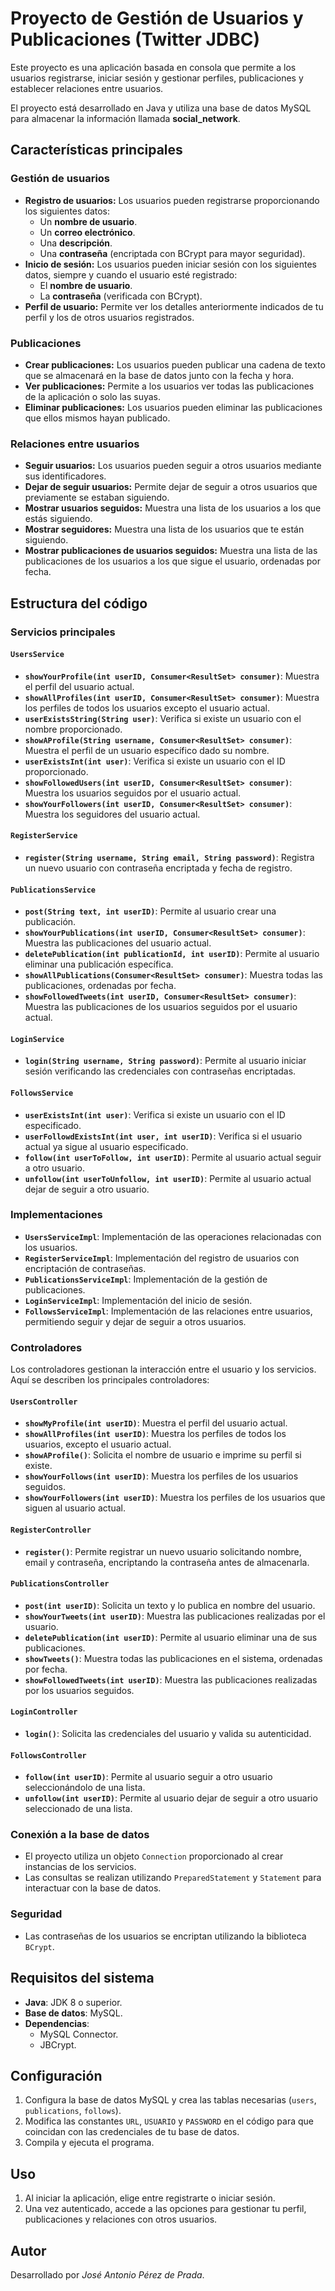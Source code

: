 # Proyecto de Gestión de Usuarios y Publicaciones (Twitter JDBC)

Este proyecto es una aplicación basada en consola que permite a los usuarios registrarse, iniciar sesión y gestionar perfiles, publicaciones y establecer relaciones entre usuarios.

El proyecto está desarrollado en Java y utiliza una base de datos MySQL para almacenar la información llamada **social_network**.

## Características principales

### Gestión de usuarios
- **Registro de usuarios:** Los usuarios pueden registrarse proporcionando los siguientes datos:
  - Un **nombre de usuario**.
  - Un **correo electrónico**.
  - Una **descripción**.
  - Una **contraseña** (encriptada con BCrypt para mayor seguridad).
- **Inicio de sesión:** Los usuarios pueden iniciar sesión con los siguientes datos, siempre y cuando el usuario esté registrado:
  - El **nombre de usuario**.
  - La **contraseña** (verificada con BCrypt).
- **Perfil de usuario:** Permite ver los detalles anteriormente indicados de tu perfil y los de otros usuarios registrados.

### Publicaciones
- **Crear publicaciones:** Los usuarios pueden publicar una cadena de texto que se almacenará en la base de datos junto con la fecha y hora.
- **Ver publicaciones:** Permite a los usuarios ver todas las publicaciones de la aplicación o solo las suyas.
- **Eliminar publicaciones:** Los usuarios pueden eliminar las publicaciones que ellos mismos hayan publicado.

### Relaciones entre usuarios
- **Seguir usuarios:** Los usuarios pueden seguir a otros usuarios mediante sus identificadores.
- **Dejar de seguir usuarios:** Permite dejar de seguir a otros usuarios que previamente se estaban siguiendo.
- **Mostrar usuarios seguidos:** Muestra una lista de los usuarios a los que estás siguiendo.
- **Mostrar seguidores:** Muestra una lista de los usuarios que te están siguiendo.
- **Mostrar publicaciones de usuarios seguidos:** Muestra una lista de las publicaciones de los usuarios a los que sigue el usuario, ordenadas por fecha.

## Estructura del código

### Servicios principales

#### `UsersService`
- **`showYourProfile(int userID, Consumer<ResultSet> consumer)`**: Muestra el perfil del usuario actual.
- **`showAllProfiles(int userID, Consumer<ResultSet> consumer)`**: Muestra los perfiles de todos los usuarios excepto el usuario actual.
- **`userExistsString(String user)`**: Verifica si existe un usuario con el nombre proporcionado.
- **`showAProfile(String username, Consumer<ResultSet> consumer)`**: Muestra el perfil de un usuario específico dado su nombre.
- **`userExistsInt(int user)`**: Verifica si existe un usuario con el ID proporcionado.
- **`showFollowedUsers(int userID, Consumer<ResultSet> consumer)`**: Muestra los usuarios seguidos por el usuario actual.
- **`showYourFollowers(int userID, Consumer<ResultSet> consumer)`**: Muestra los seguidores del usuario actual.

#### `RegisterService`
- **`register(String username, String email, String password)`**: Registra un nuevo usuario con contraseña encriptada y fecha de registro.

#### `PublicationsService`
- **`post(String text, int userID)`**: Permite al usuario crear una publicación.
- **`showYourPublications(int userID, Consumer<ResultSet> consumer)`**: Muestra las publicaciones del usuario actual.
- **`deletePublication(int publicationId, int userID)`**: Permite al usuario eliminar una publicación específica.
- **`showAllPublications(Consumer<ResultSet> consumer)`**: Muestra todas las publicaciones, ordenadas por fecha.
- **`showFollowedTweets(int userID, Consumer<ResultSet> consumer)`**: Muestra las publicaciones de los usuarios seguidos por el usuario actual.

#### `LoginService`
- **`login(String username, String password)`**: Permite al usuario iniciar sesión verificando las credenciales con contraseñas encriptadas.

#### `FollowsService`
- **`userExistsInt(int user)`**: Verifica si existe un usuario con el ID especificado.
- **`userFollowdExistsInt(int user, int userID)`**: Verifica si el usuario actual ya sigue al usuario especificado.
- **`follow(int userToFollow, int userID)`**: Permite al usuario actual seguir a otro usuario.
- **`unfollow(int userToUnfollow, int userID)`**: Permite al usuario actual dejar de seguir a otro usuario.

### Implementaciones
- **`UsersServiceImpl`**: Implementación de las operaciones relacionadas con los usuarios.
- **`RegisterServiceImpl`**: Implementación del registro de usuarios con encriptación de contraseñas.
- **`PublicationsServiceImpl`**: Implementación de la gestión de publicaciones.
- **`LoginServiceImpl`**: Implementación del inicio de sesión.
- **`FollowsServiceImpl`**: Implementación de las relaciones entre usuarios, permitiendo seguir y dejar de seguir a otros usuarios.

### Controladores

Los controladores gestionan la interacción entre el usuario y los servicios. Aquí se describen los principales controladores:

#### `UsersController`
- **`showMyProfile(int userID)`**: Muestra el perfil del usuario actual.
- **`showAllProfiles(int userID)`**: Muestra los perfiles de todos los usuarios, excepto el usuario actual.
- **`showAProfile()`**: Solicita el nombre de usuario e imprime su perfil si existe.
- **`showYourFollows(int userID)`**: Muestra los perfiles de los usuarios seguidos.
- **`showYourFollowers(int userID)`**: Muestra los perfiles de los usuarios que siguen al usuario actual.

#### `RegisterController`
- **`register()`**: Permite registrar un nuevo usuario solicitando nombre, email y contraseña, encriptando la contraseña antes de almacenarla.

#### `PublicationsController`
- **`post(int userID)`**: Solicita un texto y lo publica en nombre del usuario.
- **`showYourTweets(int userID)`**: Muestra las publicaciones realizadas por el usuario.
- **`deletePublication(int userID)`**: Permite al usuario eliminar una de sus publicaciones.
- **`showTweets()`**: Muestra todas las publicaciones en el sistema, ordenadas por fecha.
- **`showFollowedTweets(int userID)`**: Muestra las publicaciones realizadas por los usuarios seguidos.

#### `LoginController`
- **`login()`**: Solicita las credenciales del usuario y valida su autenticidad.

#### `FollowsController`
- **`follow(int userID)`**: Permite al usuario seguir a otro usuario seleccionándolo de una lista.
- **`unfollow(int userID)`**: Permite al usuario dejar de seguir a otro usuario seleccionado de una lista.

### Conexión a la base de datos
- El proyecto utiliza un objeto `Connection` proporcionado al crear instancias de los servicios.
- Las consultas se realizan utilizando `PreparedStatement` y `Statement` para interactuar con la base de datos.

### Seguridad
- Las contraseñas de los usuarios se encriptan utilizando la biblioteca `BCrypt`.

## Requisitos del sistema
- **Java**: JDK 8 o superior.
- **Base de datos**: MySQL.
- **Dependencias**:
  - MySQL Connector.
  - JBCrypt.

## Configuración
1. Configura la base de datos MySQL y crea las tablas necesarias (`users`, `publications`, `follows`).
2. Modifica las constantes `URL`, `USUARIO` y `PASSWORD` en el código para que coincidan con las credenciales de tu base de datos.
3. Compila y ejecuta el programa.

## Uso
1. Al iniciar la aplicación, elige entre registrarte o iniciar sesión.
2. Una vez autenticado, accede a las opciones para gestionar tu perfil, publicaciones y relaciones con otros usuarios.

## Autor
Desarrollado por *José Antonio Pérez de Prada*.

